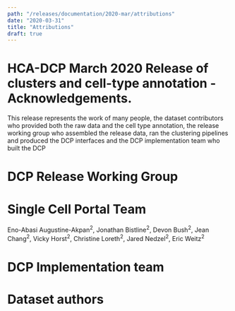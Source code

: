 ```yaml
---
path: "/releases/documentation/2020-mar/attributions"
date: "2020-03-31"
title: "Attributions"
draft: true
---
```


# HCA-DCP March 2020 Release of clusters and cell-type annotation - Acknowledgements.

This release represents the work of many people, the dataset contributors who provided both the raw data and the cell type annotation, the release working group who assembled the release data, ran the clustering pipelines and produced the DCP interfaces and the DCP implementation team who built the DCP

# DCP Release Working Group

# Single Cell Portal Team
Eno-Abasi Augustine-Akpan<sup>2</sup>, Jonathan Bistline<sup>2</sup>, Devon Bush<sup>2</sup>, Jean Chang<sup>2</sup>, Vicky Horst<sup>2</sup>, Christine Loreth<sup>2</sup>, Jared Nedzel<sup>2</sup>, Eric Weitz<sup>2</sup>

# DCP Implementation team

# Dataset authors
